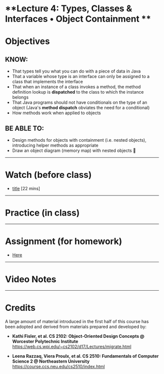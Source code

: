 # **Lecture 4: Types, Classes & Interfaces • Object Containment **

# Objectives

## KNOW:
- That types tell you what you can do with a piece of data in Java
- That a variable whose type is an interface can only be assigned to a class that implements the interface
- That when an instance of a class invokes a method, the method definition lookup is **dispatched** to the class to which the instance belongs
- That Java programs should not have conditionals on the type of an object (Java's **method dispatch** obviates the need for a conditional)
- How methods work when applied to objects

## BE ABLE TO:
- Design methods for objects with containment (i.e. nested objects), introducing helper methods as appropriate
- Draw an object diagram (memory map) with nested objects


---
# Watch (before class)

- [title](link) [22 mins]



--- 
# Practice (in class)



---
# Assignment (for homework)

- [Here](work)



---
# Video Notes




---
# Credits

A large amount of material introduced in the first half of this course has been adopted and derived from materials prepared and developed by:

- **Kathi Fisler, et al. CS 2102: Object-Oriented Design Concepts @ Worcester Polytechnic Institute**
https://web.cs.wpi.edu/~cs2102/d17/Lectures/migrate.html

- **Leena Razzaq, Viera Proulx, et al. CS 2510: Fundamentals of Computer Science 2 @ Northeastern University**
https://course.ccs.neu.edu/cs2510/index.html

